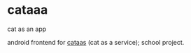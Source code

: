 # cataaa
cat as an app

android frontend for [cataas](https://cataas.com) (cat as a service); school project.
